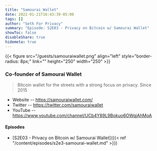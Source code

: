 ```yaml
---
title: "Samourai Wallet"
date: 2022-01-21T16:43:39-05:00
tags: []
author: "Seth For Privacy"
summary: "Episode: S2E03 - Privacy on Bitcoin w/ Samourai Wallet"
showToc: false
disableShare: true
hidemeta: true
---
```


{{< figure src="/guests/samouraiwallet.png" align="left" style="border-radius: 8px;" link="" height="250" width="250" >}}

### Co-founder of Samourai Wallet

> Bitcoin wallet for the streets with a strong focus on privacy. Since 2015

- Website -- https://samouraiwallet.com/
- Twitter -- https://twitter.com/samouraiwallet
- YouTube -- https://www.youtube.com/channel/UCb4Y89L9Bokuo6OWqjAhMoA

#### Episodes

- [S2E03 - Privacy on Bitcoin w/ Samourai Wallet]({{< ref "/content/episodes/s2e3-samourai-wallet.md" >}})
